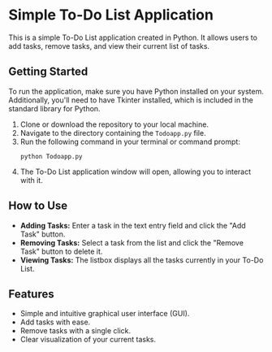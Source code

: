 # Simple To-Do List Application

This is a simple To-Do List application created in Python. It allows users to add tasks, remove tasks, and view their current list of tasks.

## Getting Started

To run the application, make sure you have Python installed on your system. Additionally, you'll need to have Tkinter installed, which is included in the standard library for Python.

1. Clone or download the repository to your local machine.
2. Navigate to the directory containing the `Todoapp.py` file.
3. Run the following command in your terminal or command prompt:
    ```
    python Todoapp.py
    ```
4. The To-Do List application window will open, allowing you to interact with it.

## How to Use

- **Adding Tasks:** Enter a task in the text entry field and click the "Add Task" button.
- **Removing Tasks:** Select a task from the list and click the "Remove Task" button to delete it.
- **Viewing Tasks:** The listbox displays all the tasks currently in your To-Do List.

## Features

- Simple and intuitive graphical user interface (GUI).
- Add tasks with ease.
- Remove tasks with a single click.
- Clear visualization of your current tasks.

